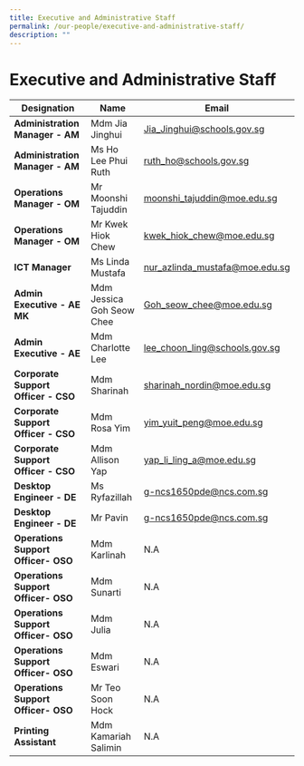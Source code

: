 ```yaml
---
title: Executive and Administrative Staff
permalink: /our-people/executive-and-administrative-staff/
description: ""
---
```

# Executive and Administrative Staff

<table>
<thead>
  <tr>
    <th>Designation</th>
    <th>Name</th>
    <th>Email</th>
  </tr>
</thead>
<tbody>
  <tr>
    <td><b>Administration Manager - AM</b></td>
    <td>Mdm Jia Jinghui</td>
    <td><a href="mailto:Jia_Jinghui@schools.gov.sg">Jia_Jinghui@schools.gov.sg</a></td>
  </tr>
  <tr>
    <td><b>Administration Manager - AM</b></td>
    <td>Ms Ho Lee Phui Ruth</td>
    <td><a href="mailto:ruth_ho@schools.gov.sg">ruth_ho@schools.gov.sg</a></td>
  </tr>
  <tr>
    <td><b>Operations Manager - OM</b></td>
    <td>Mr Moonshi Tajuddin</td>
    <td><a href="mailto:moonshi_tajuddin@moe.edu.sg">moonshi_tajuddin@moe.edu.sg</a></td>
  </tr>
  <tr>
    <td><b>Operations Manager - OM</b></td>
    <td>Mr Kwek Hiok Chew</td>
    <td><a href="mailto:kwek_hiok_chew@moe.edu.sg">kwek_hiok_chew@moe.edu.sg</a></td>
  </tr>
  <tr>
    <td><b>ICT Manager</b></td>
    <td>Ms Linda Mustafa</td>
    <td><a href="mailto:nur_azlinda_mustafa@moe.edu.sg">nur_azlinda_mustafa@moe.edu.sg</a></td>
  </tr>
  <tr>
    <td><b>Admin Executive - AE MK</b> </td>
    <td>Mdm Jessica Goh Seow Chee</td>
    <td><a href="mailto:Goh_seow_chee@moe.edu.sg">Goh_seow_chee@moe.edu.sg</a></td>
  </tr>
  <tr>
    <td><b>Admin Executive - AE </b></td>
    <td>Mdm Charlotte Lee</td>
    <td><a href="mailto:lee_choon_ling@schools.gov.sg">lee_choon_ling@schools.gov.sg</a></td>
  </tr>
  <tr>
    <td><b>Corporate Support Officer - CSO</b></td>
    <td>Mdm Sharinah</td>
    <td><a href="mailto:sharinah_nordin@moe.edu.sg">sharinah_nordin@moe.edu.sg</a></td>
  </tr>
  <tr>
    <td><b>Corporate Support Officer - CSO</b></td>
    <td>Mdm Rosa Yim</td>
    <td><a href="mailto:yim_yuit_peng@moe.edu.sg">yim_yuit_peng@moe.edu.sg</a></td>
  </tr>
  <tr>
    <td><b>Corporate Support Officer - CSO</b></td>
    <td>Mdm Allison Yap</td>
    <td><a href="mailto:yap_li_ling_a@moe.edu.sg">yap_li_ling_a@moe.edu.sg</a></td>
  </tr>
  <tr>
    <td><b>Desktop Engineer - DE</b></td>
    <td>Ms Ryfazillah</td>
    <td><a href="mailto:g-ncs1650pde@ncs.com.sg">g-ncs1650pde@ncs.com.sg</a></td>
  </tr>
  <tr>
    <td><b>Desktop Engineer - DE</b></td>
    <td>Mr Pavin</td>
    <td><a href="mailto:g-ncs1650pde@ncs.com.sg">g-ncs1650pde@ncs.com.sg</a></td>
  </tr>
  <tr>
    <td><b>Operations Support Officer- OSO</b></td>
    <td>Mdm Karlinah</td>
    <td>N.A</td>
  </tr>
  <tr>
    <td><b>Operations Support Officer- OSO</b></td>
    <td>Mdm Sunarti</td>
    <td>N.A</td>
  </tr>
  <tr>
    <td><b>Operations Support Officer- OSO</b></td>
    <td>Mdm Julia</td>
    <td>N.A</td>
  </tr>
  <tr>
    <td><b>Operations Support Officer- OSO</b></td>
    <td>Mdm Eswari</td>
    <td>N.A</td>
  </tr>
  <tr>
    <td><b>Operations Support Officer- OSO</b></td>
    <td>Mr Teo Soon Hock</td>
    <td>N.A</td>
  </tr>
  <tr>
    <td><b>Printing Assistant</b></td>
    <td>Mdm Kamariah Salimin</td>
    <td>N.A</td>
  </tr>
</tbody>
</table>